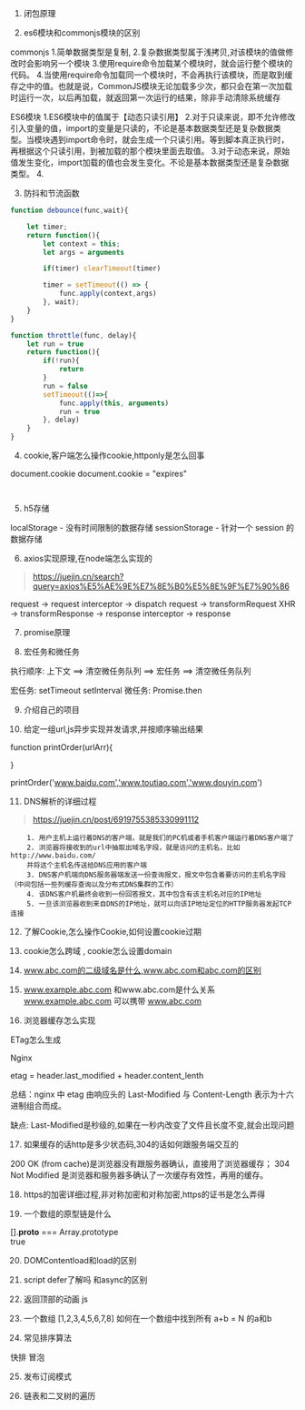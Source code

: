 1. 闭包原理


2. es6模块和commonjs模块的区别

commonjs
1.简单数据类型是复制,
2.复杂数据类型属于浅拷贝,对该模块的值做修改时会影响另一个模块
3.使用require命令加载某个模块时，就会运行整个模块的代码。
4.当使用require命令加载同一个模块时，不会再执行该模块，而是取到缓存之中的值。也就是说，CommonJS模块无论加载多少次，都只会在第一次加载时运行一次，以后再加载，就返回第一次运行的结果，除非手动清除系统缓存

ES6模块
1.ES6模块中的值属于【动态只读引用】
2.对于只读来说，即不允许修改引入变量的值，import的变量是只读的，不论是基本数据类型还是复杂数据类型。当模块遇到import命令时，就会生成一个只读引用。等到脚本真正执行时，再根据这个只读引用，到被加载的那个模块里面去取值。
3.对于动态来说，原始值发生变化，import加载的值也会发生变化。不论是基本数据类型还是复杂数据类型。
4.



3. 防抖和节流函数

```js
function debounce(func,wait){

    let timer;
    return function(){
        let context = this;
        let args = arguments

        if(timer) clearTimeout(timer)

        timer = setTimeout(() => {
            func.apply(context,args)
        }, wait);
    }
}
```

```js
function throttle(func, delay){
    let run = true
    return function(){
        if(!run){
            return
        }
        run = false
        setTimeout(()=>{
            func.apply(this, arguments)
            run = true
        }, delay)
    }
}
```


4. cookie,客户端怎么操作cookie,httponly是怎么回事

document.cookie
document.cookie = "expires"
```


```


5. h5存储

localStorage - 没有时间限制的数据存储
sessionStorage - 针对一个 session 的数据存储


6. axios实现原理,在node端怎么实现的

> https://juejin.cn/search?query=axios%E5%AE%9E%E7%8E%B0%E5%8E%9F%E7%90%86

request -> request interceptor -> dispatch request -> transformRequest
XHR -> transformResponse -> response interceptor -> response

7. promise原理


8. 宏任务和微任务


执行顺序:  上下文 ==> 清空微任务队列 ==> 宏任务 ==> 清空微任务队列


宏任务: setTimeout   setInterval
微任务: Promise.then

9. 介绍自己的项目


10. 给定一组url,js异步实现并发请求,并按顺序输出结果

function printOrder(urlArr){

}

printOrder('www.baidu.com','www.toutiao.com','www.douyin.com')



11. DNS解析的详细过程

> https://juejin.cn/post/6919755385330991112

        1. 用户主机上运行着DNS的客户端，就是我们的PC机或者手机客户端运行着DNS客户端了
        2. 浏览器将接收到的url中抽取出域名字段，就是访问的主机名，比如http://www.baidu.com/
        并将这个主机名传送给DNS应用的客户端
        3. DNS客户机端向DNS服务器端发送一份查询报文，报文中包含着要访问的主机名字段（中间包括一些列缓存查询以及分布式DNS集群的工作）
        4. 该DNS客户机最终会收到一份回答报文，其中包含有该主机名对应的IP地址
        5. 一旦该浏览器收到来自DNS的IP地址，就可以向该IP地址定位的HTTP服务器发起TCP连接


12. 了解Cookie,怎么操作Cookie,如何设置cookie过期


13. cookie怎么跨域 , cookie怎么设置domain


14. www.abc.com的二级域名是什么,www.abc.com和abc.com的区别




15.  www.example.abc.com 和www.abc.com是什么关系 
www.example.abc.com 可以携带 www.abc.com




16. 浏览器缓存怎么实现

ETag怎么生成

Nginx

etag = header.last_modified + header.content_lenth

总结：nginx 中 etag 由响应头的 Last-Modified 与 Content-Length 表示为十六进制组合而成。

缺点: Last-Modified是秒级的,如果在一秒内改变了文件且长度不变,就会出现问题



17. 如果缓存的话http是多少状态码,304的话如何跟服务端交互的

200 OK (from cache)是浏览器没有跟服务器确认，直接用了浏览器缓存；
 304 Not Modified 是浏览器和服务器多确认了一次缓存有效性，再用的缓存。



18. https的加密详细过程,非对称加密和对称加密,https的证书是怎么弄得


19. 一个数组的原型链是什么

[].__proto__ === Array.prototype  
true


20. DOMContentload和load的区别


21. script defer了解吗  和async的区别


22. 返回顶部的动画 js


23. 一个数组 [1,2,3,4,5,6,7,8]  如何在一个数组中找到所有  a+b = N 的a和b



24. 常见排序算法

快排  冒泡

25. 发布订阅模式

26. 链表和二叉树的遍历
